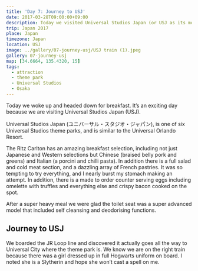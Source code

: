 ```yaml
---
title: 'Day 7: Journey to USJ'
date: 2017-03-28T09:00:00+09:00
description: Today we visited Universal Studios Japan (or USJ as its more popularly known as). We are excited to see the new Harry Potter attractions!
trip: Japan 2017
place: Japan
timezone: Japan
location: USJ
image: ../gallery/07-journey-usj/USJ train (1).jpeg
gallery: 07-journey-usj
map: [34.6664, 135.4320, 15]
tags:
  - attraction
  - theme park
  - Universal Studios
  - Osaka
---
```


Today we woke up and headed down for breakfast. It’s an exciting day because we are visiting Universal Studios Japan (USJ).

Universal Studios Japan (ユニバーサル・スタジオ・ジャパン), is one of six Universal Studios theme parks, and is similar to the Universal Orlando Resort.

The Ritz Carlton has an amazing breakfast selection, including not just Japanese and Western selections but Chinese (braised belly pork and greens) and Italian (a porcini and chilli pasta). In addition there is a full salad and cold meat section, and a dazzling array of French pastries. It was so tempting to try everything, and I nearly burst my stomach making an attempt. In addition, there is a made to order counter serving eggs including omelette with truffles and everything else and crispy bacon cooked on the spot.

After a super heavy meal we were glad the toilet seat was a super advanced model that included self cleansing and deodorising functions.

## Journey to USJ

We boarded the JR Loop line and discovered it actually goes all the way to Universal City where the theme park is. We know we are on the right train because there was a girl dressed up in full Hogwarts uniform on board. I noted she is a Slytherin and hope she won’t cast a spell on me.
